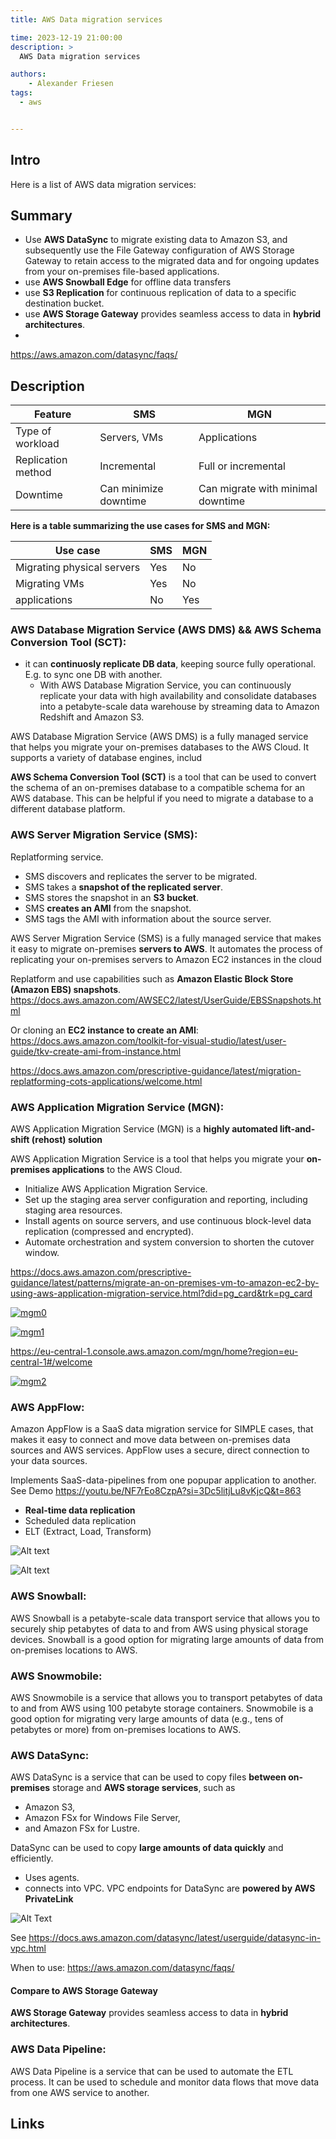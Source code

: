 ```yaml
---
title: AWS Data migration services

time: 2023-12-19 21:00:00
description: >
  AWS Data migration services

authors:
    - Alexander Friesen
tags:
  - aws


---
```


## Intro

Here is a list of AWS data migration services:

## Summary

- Use **AWS DataSync** to migrate existing data to Amazon S3, and subsequently use the File Gateway configuration of AWS Storage Gateway to retain access to the migrated data and for ongoing updates from your on-premises file-based applications.
- use **AWS Snowball Edge** for offline data transfers
- use **S3 Replication** for continuous replication of data to a specific destination bucket.
- use **AWS Storage Gateway** provides seamless access to data in **hybrid architectures**.
- 

<https://aws.amazon.com/datasync/faqs/>

## Description


| Feature | SMS | MGN |
|---|---|---|
| Type of workload | Servers, VMs | Applications |
| Replication method | Incremental | Full or incremental |
| Downtime | Can minimize downtime | Can migrate with minimal downtime |

**Here is a table summarizing the use cases for SMS and MGN:**

| Use case | SMS | MGN |
|---|---|---|
| Migrating physical servers | Yes | No |
| Migrating VMs | Yes | No |
| applications | No | Yes |


### **AWS Database Migration Service (AWS DMS) && AWS Schema Conversion Tool (SCT):** 

- it can **continuosly replicate DB data**, keeping source fully operational. E.g. to sync one DB with another.
  - With AWS Database Migration Service, you can continuously replicate your data with high availability and consolidate databases into a petabyte-scale data warehouse by streaming data to Amazon Redshift and Amazon S3.

AWS Database Migration Service (AWS DMS) is a fully managed service that helps you migrate your on-premises databases to the AWS Cloud. It supports a variety of database engines, includ

**AWS Schema Conversion Tool (SCT)** is a tool that can be used to convert the schema of an on-premises database to a compatible schema for an AWS database. This can be helpful if you need to migrate a database to a different database platform.




### **AWS Server Migration Service (SMS):** 

Replatforming service.

 - SMS discovers and replicates the server to be migrated.
 - SMS takes a **snapshot of the replicated server**.
 - SMS stores the snapshot in an **S3 bucket**.
 - SMS **creates an AMI** from the snapshot.
 - SMS tags the AMI with information about the source server.


AWS Server Migration Service (SMS) is a fully managed service that makes it easy to migrate on-premises **servers to AWS**. It automates the process of replicating your on-premises servers to Amazon EC2 instances in the cloud

Replatform and use capabilities such as **Amazon Elastic Block Store (Amazon EBS) snapshots**. <https://docs.aws.amazon.com/AWSEC2/latest/UserGuide/EBSSnapshots.html>

Or cloning an **EC2 instance to create an AMI**: <https://docs.aws.amazon.com/toolkit-for-visual-studio/latest/user-guide/tkv-create-ami-from-instance.html>

<https://docs.aws.amazon.com/prescriptive-guidance/latest/migration-replatforming-cots-applications/welcome.html>


### **AWS Application Migration Service (MGN):** 

AWS Application Migration Service (MGN) is a **highly automated lift-and-shift (rehost) solution**


AWS Application Migration Service is a tool that helps you migrate your **on-premises applications** to the AWS Cloud. 

  - Initialize AWS Application Migration Service.
  - Set up the staging area server configuration and reporting, including staging area resources. 
  - Install agents on source servers, and use continuous block-level data replication (compressed and encrypted).
  - Automate orchestration and system conversion to shorten the cutover window.


<https://docs.aws.amazon.com/prescriptive-guidance/latest/patterns/migrate-an-on-premises-vm-to-amazon-ec2-by-using-aws-application-migration-service.html?did=pg_card&trk=pg_card>


[![mgm0](https://docs.aws.amazon.com/images/prescriptive-guidance/latest/patterns/images/pattern-img/58c8bafd-9a6d-42d4-a5ce-08c4b9a286a3/images/f8396fad-7ee9-4f75-800f-e819f509e151.png)](https://docs.aws.amazon.com/prescriptive-guidance/latest/patterns/migrate-an-on-premises-vm-to-amazon-ec2-by-using-aws-application-migration-service.html?did=pg_card&trk=pg_card "MGM Demo")



[![mgm1](https://img.youtube.com/vi/tB0sAR3aCb4/0.jpg)](https://youtu.be/tB0sAR3aCb4?si=oSe3Vcjhax3s9cEe&t=248 "MGM Demo")

https://eu-central-1.console.aws.amazon.com/mgn/home?region=eu-central-1#/welcome

[![mgm2](https://hidekazu-konishi.com/images/aws_mgn_architecture_lifecycle_usage_notes_003.png)](https://hidekazu-konishi.com/entry/aws_mgn_architecture_lifecycle_usage_notes.html "MGM Demo2")



### **AWS AppFlow:** 

Amazon AppFlow is a SaaS data migration service for SIMPLE cases, that makes it easy to connect and move data between on-premises data sources and AWS services. AppFlow uses a secure, direct connection to your data sources.

Implements SaaS-data-pipelines from one popupar application to another.
See Demo <https://youtu.be/NF7rEo8CzpA?si=3Dc5litjLu8vKjcQ&t=863>

  * **Real-time data replication**
  * Scheduled data replication
  * ELT (Extract, Load, Transform)

![Alt text](https://s3.eu-central-1.amazonaws.com/alf-digital-wiki-pics/sharex/BSD2nOHPIz.png)

![Alt text](https://s3.eu-central-1.amazonaws.com/alf-digital-wiki-pics/sharex/azbNSJbZKJ.png)

### **AWS Snowball:** 

AWS Snowball is a petabyte-scale data transport service that allows you to securely ship petabytes of data to and from AWS using physical storage devices. Snowball is a good option for migrating large amounts of data from on-premises locations to AWS.

### **AWS Snowmobile:** 

AWS Snowmobile is a service that allows you to transport petabytes of data to and from AWS using 100 petabyte storage containers. Snowmobile is a good option for migrating very large amounts of data (e.g., tens of petabytes or more) from on-premises locations to AWS.

### **AWS DataSync:** 


AWS DataSync is a service that can be used to copy files **between on-premises** storage and **AWS storage services**, such as 

  - Amazon S3, 
  - Amazon FSx for Windows File Server, 
  - and Amazon FSx for Lustre. 

DataSync can be used to copy **large amounts of data quickly** and efficiently.

- Uses agents.
- connects into VPC. VPC endpoints for DataSync are **powered by AWS PrivateLink**


![Alt Text](article00034/datasync.png)


See
https://docs.aws.amazon.com/datasync/latest/userguide/datasync-in-vpc.html


When to use: <https://aws.amazon.com/datasync/faqs/>

#### Compare to AWS Storage Gateway

**AWS Storage Gateway** provides seamless access to data in **hybrid architectures**.


### **AWS Data Pipeline:** 

AWS Data Pipeline is a service that can be used to automate the ETL process. It can be used to schedule and monitor data flows that move data from one AWS service to another.


## Links

